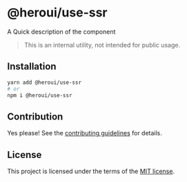 # @heroui/use-ssr

A Quick description of the component

> This is an internal utility, not intended for public usage.

## Installation

```sh
yarn add @heroui/use-ssr
# or
npm i @heroui/use-ssr
```

## Contribution

Yes please! See the
[contributing guidelines](https://github.com/nextui-org/nextui/blob/master/CONTRIBUTING.md)
for details.

## License

This project is licensed under the terms of the
[MIT license](https://github.com/nextui-org/nextui/blob/master/LICENSE).
